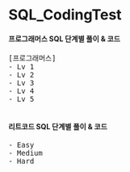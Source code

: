 # SQL_CodingTest
#### 프로그래머스 SQL 단계별 풀이 & 코드
<pre>
[프로그래머스]
- Lv 1
- Lv 2
- Lv 3
- Lv 4
- Lv 5

</pre> 

#### 리트코드 SQL 단계별 풀이 & 코드

<pre>
- Easy
- Medium
- Hard
</pre> 
